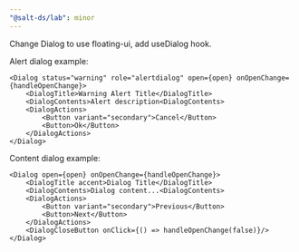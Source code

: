 ```yaml
---
"@salt-ds/lab": minor
---
```


Change Dialog to use floating-ui, add useDialog hook.

Alert dialog example:

```tsx
<Dialog status="warning" role="alertdialog" open={open} onOpenChange={handleOpenChange}>
    <DialogTitle>Warning Alert Title</DialogTitle>
    <DialogContents>Alert description<DialogContents>
    <DialogActions>
        <Button variant="secondary">Cancel</Button>
        <Button>Ok</Button>
    </DialogActions>
</Dialog>
```

Content dialog example:

```tsx
<Dialog open={open} onOpenChange={handleOpenChange}>
    <DialogTitle accent>Dialog Title</DialogTitle>
    <DialogContents>Dialog content...<DialogContents>
    <DialogActions>
        <Button variant="secondary">Previous</Button>
        <Button>Next</Button>
    </DialogActions>
    <DialogCloseButton onClick={() => handleOpenChange(false)}/>
</Dialog>
```
